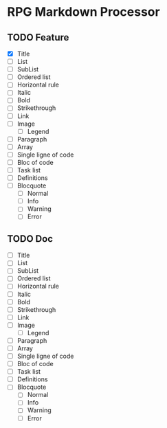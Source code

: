 # RPG Markdown Processor

## TODO Feature
- [x] Title
- [ ] List
- [ ] SubList
- [ ] Ordered list
- [ ] Horizontal rule
- [ ] Italic
- [ ] Bold
- [ ] Strikethrough
- [ ] Link
- [ ] Image
    - [ ] Legend
- [ ] Paragraph
- [ ] Array
- [ ] Single ligne of code
- [ ] Bloc of code
- [ ] Task list
- [ ] Definitions
- [ ] Blocquote
    - [ ] Normal
    - [ ] Info
    - [ ] Warning
    - [ ] Error 

## TODO Doc
- [ ] Title
- [ ] List
- [ ] SubList
- [ ] Ordered list
- [ ] Horizontal rule
- [ ] Italic
- [ ] Bold
- [ ] Strikethrough
- [ ] Link
- [ ] Image
    - [ ] Legend
- [ ] Paragraph
- [ ] Array
- [ ] Single ligne of code
- [ ] Bloc of code
- [ ] Task list
- [ ] Definitions
- [ ] Blocquote
    - [ ] Normal
    - [ ] Info
    - [ ] Warning
    - [ ] Error 
